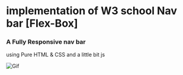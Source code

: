 # implementation of W3 school Nav bar   [Flex-Box]
### A Fully Responsive nav bar

using Pure HTML & CSS and a little bit js

![Gif]()

<img src="">
<img src="">

